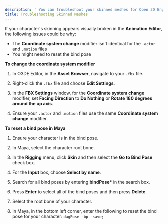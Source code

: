 ```yaml
---
description: ' You can troubleshoot your skinned meshes for Open 3D Engine. '
title: Troubleshooting Skinned Meshes
---
```


If your character's skinning appears visually broken in the **Animation Editor**, the following issues could be why:
+ The **Coordinate system change** modifier isn't identical for the `.actor` and `.motion` files
+ You might need to reset the bind pose

**To change the coordinate system modifier**

1. In O3DE Editor, in the **Asset Browser**, navigate to your `.fbx` file.

1. Right-click the `.fbx` file and choose **Edit Settings**.

1. In the **FBX Settings** window, for the **Coordinate system change** modifier, set **Facing Direction** to **Do Nothing** or **Rotate 180 degrees around the up axis**.

1. Ensure your `.actor` and `.motion` files use the same **Coordinate system change** modifier.

**To reset a bind pose in Maya**

1. Ensure your character is in the bind pose.

1. In Maya, select the character root bone.

1. In the **Rigging** menu, click **Skin** and then select the **Go to Bind Pose** check box.

1. For the **Input** box, choose **Select by name**.

1. Search for all bind poses by entering **bindPose\*** in the search box.

1. Press **Enter** to select all of the bind poses and then press **Delete**.

1. Select the root bone of your character.

1. In Maya, in the bottom left corner, enter the following to reset the bind pose for your character: `dagPose -bp -save;`
